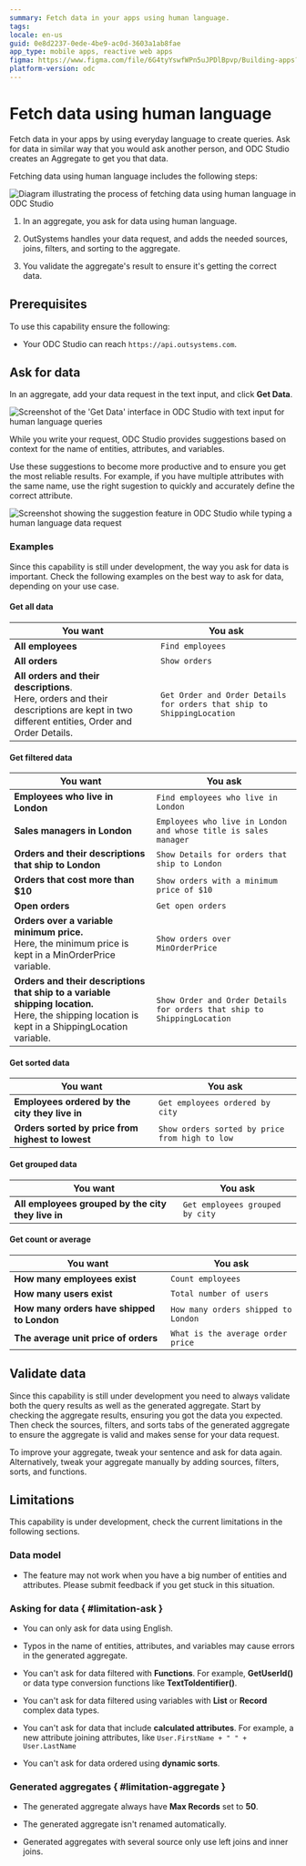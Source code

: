 ```yaml
---
summary: Fetch data in your apps using human language.
tags:
locale: en-us
guid: 0e8d2237-0ede-4be9-ac0d-3603a1ab8fae
app_type: mobile apps, reactive web apps
figma: https://www.figma.com/file/6G4tyYswfWPn5uJPDlBpvp/Building-apps?type=design&node-id=3203%3A8546&t=ZwHw8hXeFhwYsO5V-1
platform-version: odc
---
```


# Fetch data using human language

Fetch data in your apps by using everyday language to create queries.
Ask for data in similar way that you would ask another person, and ODC Studio creates an Aggregate to get you that data.

Fetching data using human language includes the following steps:

![Diagram illustrating the process of fetching data using human language in ODC Studio](images/nl-process-diag.png "Human Language Process Diagram")

1. In an aggregate, you ask for data using human language.

1. OutSystems handles your data request, and adds the needed sources, joins, filters, and sorting to the aggregate.

1. You validate the aggregate's result to ensure it's getting the correct data.

## Prerequisites

To use this capability ensure the following:

* Your ODC Studio can reach `https://api.outsystems.com`.

## Ask for data

In an aggregate, add your data request in the text input, and click **Get Data**.

![Screenshot of the 'Get Data' interface in ODC Studio with text input for human language queries](images/nl-get-data-ss.png "Get Data Interface Screenshot")

While you write your request, ODC Studio provides suggestions based on context for the name of entities, attributes, and variables.

Use these suggestions to become more productive and to ensure you get the most reliable results. For example, if you have multiple attributes with the same name, use the right sugestion to quickly and accurately define the correct attribute.

![Screenshot showing the suggestion feature in ODC Studio while typing a human language data request](images/nl-suggestion-ss.png "Suggestion Feature Screenshot")

### Examples

Since this capability is still under development, the way you ask for data is important.
Check the following examples on the best way to ask for data, depending on your use case.

#### Get all data

You want | You ask
---|---
**All employees** | `Find employees`
**All orders** | `Show orders`
**All orders and their descriptions**.<br/>Here, orders and their descriptions are kept in two different entities, Order and Order Details. | `Get Order and Order Details for orders that ship to ShippingLocation`

#### Get filtered data

You want | You ask
---|---
**Employees who live in London** | `Find employees who live in London`
**Sales managers in London** | `Employees who live in London and whose title is sales manager`
**Orders and their descriptions that ship to London** | `Show Details for orders that ship to London`
**Orders that cost more than $10** | `Show orders with a minimum price of $10`
**Open orders** | `Get open orders`
**Orders over a variable minimum price.**<br/>Here, the minimum price is kept in a MinOrderPrice variable. | `Show orders over MinOrderPrice`
**Orders and their descriptions that ship to a variable shipping location.**<br/>Here, the shipping location is kept in a ShippingLocation variable. | `Show Order and Order Details for orders that ship to ShippingLocation`

#### Get sorted data

You want | You ask
---|---
**Employees ordered by the city they live in** | `Get employees ordered by city`
**Orders sorted by price from highest to lowest** | `Show orders sorted by price from high to low`

#### Get grouped data

You want | You ask
---|---
**All employees grouped by the city they live in** | `Get employees grouped by city`

#### Get count or average

You want | You ask
---|---
**How many employees exist** | `Count employees`
**How many users exist** | `Total number of users`
**How many orders have shipped to London** | `How many orders shipped to London`
**The average unit price of orders** | `What is the average order price`

## Validate data

Since this capability is still under development you need to always validate both the query results as well as the generated aggregate.
Start by checking the aggregate results, ensuring you got the data you expected.
Then check the sources, filters, and sorts tabs of the generated aggregate to ensure the aggregate is valid and makes sense for your data request.

To improve your aggregate, tweak your sentence and ask for data again. Alternatively, tweak your aggregate manually by adding sources, filters, sorts, and functions.

## Limitations

This capability is under development, check the current limitations in the following sections.

### Data model

* The feature may not work when you have a big number of entities and attributes. Please submit feedback if you get stuck in this situation.

### Asking for data { #limitation-ask }

* You can only ask for data using English.

* Typos in the name of entities, attributes, and variables may cause errors in the generated aggregate.

* You can't ask for data filtered with **Functions**. For example, **GetUserId()** or data type conversion functions like **TextToIdentifier()**.

* You can't ask for data filtered using variables with **List** or **Record** complex data types.

* You can't ask for data that include **calculated attributes**. For example, a new attribute joining attributes, like `User.FirstName + " " + User.LastName`

* You can't ask for data ordered using **dynamic sorts**.

### Generated aggregates { #limitation-aggregate }

* The generated aggregate always have **Max Records** set to **50**.

* The generated aggregate isn't renamed automatically.

* Generated aggregates with several source only use left joins and inner joins.
